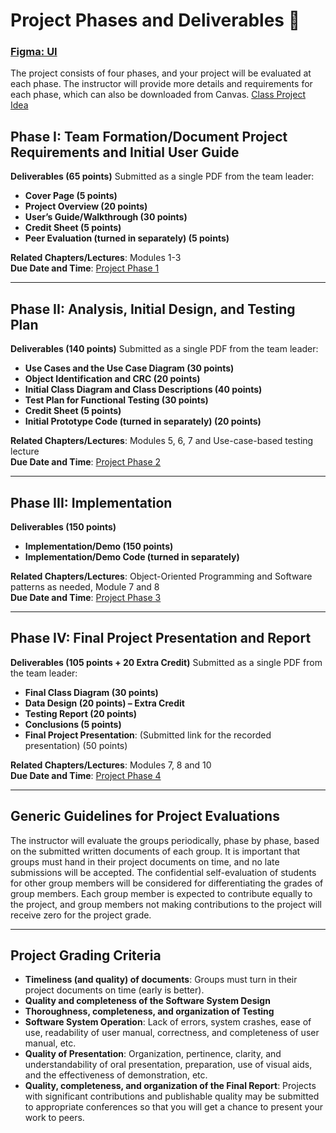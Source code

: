 # Project Phases and Deliverables 🚀

### [Figma: UI](https://github.com/LuaanNguyen/ASU360_BinaryBabes.git)

The project consists of four phases, and your project will be evaluated at each phase. The instructor will provide more details and requirements for each phase, which can also be downloaded from Canvas.
[Class Project Idea](https://canvas.asu.edu/courses/193728/files/89191301?wrap=1)

## Phase I: Team Formation/Document Project Requirements and Initial User Guide
**Deliverables (65 points)**
Submitted as a single PDF from the team leader:
- **Cover Page (5 points)**
- **Project Overview (20 points)**
- **User’s Guide/Walkthrough (30 points)**
- **Credit Sheet (5 points)**
- **Peer Evaluation (turned in separately) (5 points)**

**Related Chapters/Lectures**: Modules 1-3  
**Due Date and Time**: [Project Phase 1](https://canvas.asu.edu/courses/193728/assignments/5331994)

---

## Phase II: Analysis, Initial Design, and Testing Plan
**Deliverables (140 points)**
Submitted as a single PDF from the team leader:
- **Use Cases and the Use Case Diagram (30 points)**
- **Object Identification and CRC (20 points)**
- **Initial Class Diagram and Class Descriptions (40 points)**
- **Test Plan for Functional Testing (30 points)**
- **Credit Sheet (5 points)**
- **Initial Prototype Code (turned in separately) (20 points)**

**Related Chapters/Lectures**: Modules 5, 6, 7 and Use-case-based testing lecture  
**Due Date and Time**: [Project Phase 2](https://canvas.asu.edu/courses/193728/assignments/5331995)

---

## Phase III: Implementation
**Deliverables (150 points)**
- **Implementation/Demo (150 points)**
- **Implementation/Demo Code (turned in separately)**

**Related Chapters/Lectures**: Object-Oriented Programming and Software patterns as needed, Module 7 and 8  
**Due Date and Time**: [Project Phase 3](https://canvas.asu.edu/courses/193728/assignments/5331996)

---

## Phase IV: Final Project Presentation and Report
**Deliverables (105 points + 20 Extra Credit)**
Submitted as a single PDF from the team leader:
- **Final Class Diagram (30 points)**
- **Data Design (20 points) – Extra Credit**
- **Testing Report (20 points)**
- **Conclusions (5 points)**
- **Final Project Presentation**: (Submitted link for the recorded presentation) (50 points)

**Related Chapters/Lectures**: Modules 7, 8 and 10  
**Due Date and Time**: [Project Phase 4](https://canvas.asu.edu/courses/193728/assignments/5331997)

---

## Generic Guidelines for Project Evaluations
The instructor will evaluate the groups periodically, phase by phase, based on the submitted written documents of each group. It is important that groups must hand in their project documents on time, and no late submissions will be accepted. The confidential self-evaluation of students for other group members will be considered for differentiating the grades of group members. Each group member is expected to contribute equally to the project, and group members not making contributions to the project will receive zero for the project grade.

---

## Project Grading Criteria
- **Timeliness (and quality) of documents**: Groups must turn in their project documents on time (early is better).
- **Quality and completeness of the Software System Design**
- **Thoroughness, completeness, and organization of Testing**
- **Software System Operation**: Lack of errors, system crashes, ease of use, readability of user manual, correctness, and completeness of user manual, etc.
- **Quality of Presentation**: Organization, pertinence, clarity, and understandability of oral presentation, preparation, use of visual aids, and the effectiveness of demonstration, etc.
- **Quality, completeness, and organization of the Final Report**: Projects with significant contributions and publishable quality may be submitted to appropriate conferences so that you will get a chance to present your work to peers.

